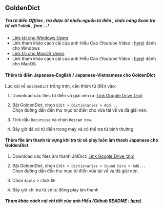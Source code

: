 ## GoldenDict
##### Tra từ điển Offline , tra được từ nhiều nguồn từ điển , chức năng Scan tra từ với 1 click , free ...!

* [Link tải cho Windows Users](https://github.com/goldendict/goldendict/wiki/Early-Access-Builds-for-Windows)<br>
* Link tham khảo cách cài của anh Hiếu Cao (Youtube Video : [here](https://youtu.be/Rz6HNXk4a4g)) dành cho Windows<br>
* [Link tải cho MacOS Users](https://github.com/goldendict/goldendict/wiki/Early-Access-Builds-for-Mac-OS-X)<br>
* Link tham khảo cách cài của anh Hiếu Cao (Youtube Video : [here](https://youtu.be/5tsHXnAR3ww)) dành cho MacOS<br>

#### Thêm từ điển Japanese-English / Japanese-Vietnamese cho GoldenDict

Lúc cài về `GoldenDict` trống trơn, cần thêm từ điển vào:

1. Download các files từ điển và giải nén ra: [Link Google Drive (zip)](https://drive.google.com/file/d/1P4-OES1_us8LMKlwVED78mpp7ezdSJYK/view?usp=sharing)

2. Bật GoldenDict, chọn `Edit > Dictionaries > Add...`<br>
    Chọn đường dẫn đến thư mục từ điển cho vừa tải về và đã giải nén. 

3. Tick dấu `Recursive` và chọn `Rescan now`.

4. Bây giờ đã có từ điển trong máy và có thể tra từ bình thường

#### Thêm file âm thanh từ vựng khi tra từ sẽ play luôn âm thanh Japanese cho GoldenDict

1. Download các files âm thanh JMDict: [Link Google Drive (zip)](https://drive.google.com/file/d/1P4-OES1_us8LMKlwVED78mpp7ezdSJYK/view?usp=sharing)

2. Bật GoldenDict, chọn `Edit > Dictionaries > Sound Dirs > Add...`<br>
    Chọn đường dẫn đến thư mục từ điển vừa tải về và đã giải nén. 

3. Chọn `Apply` > click `OK`

4. Bây giờ khi tra từ sẽ tự động play âm thanh

##### Tham khảo cách cài chi tiết của anh Hiếu (Github README : [here](https://github.com/hieuvijjo/essential_apps#goldendict))
